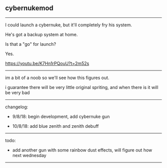 ## cybernukemod
-------

I could launch a cybernuke, but it'll completely fry his system.

He's got a backup system at home.

Is that a "go" for launch?

Yes.

https://youtu.be/K7Hn1rPQouU?t=2m52s

-------

im a bit of a noob so we'll see how this figures out.

i guarantee there will be very little original spriting, and when there is it will be very bad

-------

changelog:

* 9/8/18: begin development, add cybernuke gun

* 10/8/18: add blue zenith and zenith debuff

-------

todo:

* add another gun with some rainbow dust effects, will figure out how next wednesday

-------
